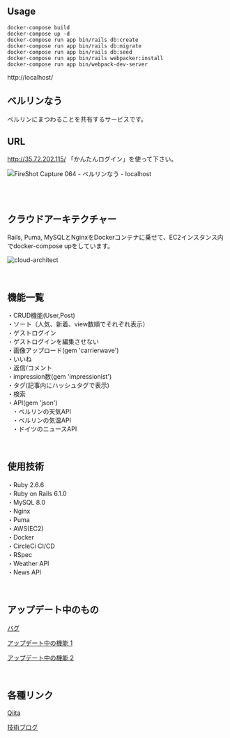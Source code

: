 ## Usage

```
docker-compose build
docker-compose up -d
docker-compose run app bin/rails db:create
docker-compose run app bin/rails db:migrate
docker-compose run app bin/rails db:seed
docker-compose run app bin/rails webpacker:install
docker-compose run app bin/webpack-dev-server
```
http://localhost/ 

## ベルリンなう
ベルリンにまつわることを共有するサービスです。

## URL
 http://35.72.202.115/ 「かんたんログイン」を使って下さい。

![FireShot Capture 064 - ベルリンなう - localhost](https://user-images.githubusercontent.com/57794648/110725759-74508180-825b-11eb-9a57-c31f9e757e80.png)

<br><br>

## クラウドアーキテクチャー
Rails, Puma, MySQLとNginxをDockerコンテナに乗せて、EC2インスタンス内でdocker-compose upをしています。


![cloud-architect](https://user-images.githubusercontent.com/57794648/110573294-5a9d3480-819e-11eb-8c83-e259f971a50f.png)

<br>


## 機能一覧
・CRUD機能(User,Post)<br>
・ソート（人気、新着、view数順でそれぞれ表示）<br>
・ゲストログイン<br>
・ゲストログインを編集させない<br>
・画像アップロード(gem 'carrierwave')<br>
・いいね<br>
・返信/コメント<br>
・impression数(gem 'impressionist')<br>
・タグ(記事内にハッシュタグで表示)<br>
・検索<br>
・API(gem 'json')<br>
 &nbsp; &nbsp;・ベルリンの天気API<br>
 &nbsp; &nbsp;・ベルリンの気温API<br>
 &nbsp; &nbsp;・ドイツのニュースAPI

<br>

## 使用技術
・Ruby 2.6.6<br>
・Ruby on Rails 6.1.0<br>
・MySQL 8.0<br>
・Nginx<br>
・Puma<br>
・AWS(EC2)<br>
・Docker<br>
・CircleCi CI/CD<br>
・RSpec<br>
・Weather API<br>
・News API

<br>

## アップデート中のもの

[バグ](https://github.com/kazumawada/myapp/issues/142#issue-821933525)

[アップデート中の機能 1](https://github.com/kazumawada/myapp/issues/143#issue-822792867)

[アップデート中の機能 2](https://github.com/kazumawada/myapp/issues/146#issue-823820013)

<br>

## 各種リンク

[Qiita](https://qiita.com/kazumawada)

[技術ブログ](https://kazumawada.hateblo.jp/)


